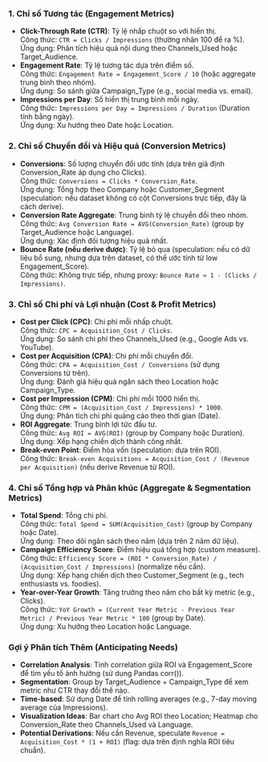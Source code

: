 ### 1. **Chỉ số Tương tác (Engagement Metrics)**
   - **Click-Through Rate (CTR)**: Tỷ lệ nhấp chuột so với hiển thị.  
     Công thức: `CTR = Clicks / Impressions` (thường nhân 100 để ra %).  
     Ứng dụng: Phân tích hiệu quả nội dung theo Channels_Used hoặc Target_Audience.
   - **Engagement Rate**: Tỷ lệ tương tác dựa trên điểm số.  
     Công thức: `Engagement Rate = Engagement_Score / 10` (hoặc aggregate trung bình theo nhóm).  
     Ứng dụng: So sánh giữa Campaign_Type (e.g., social media vs. email).
   - **Impressions per Day**: Số hiển thị trung bình mỗi ngày.  
     Công thức: `Impressions per Day = Impressions / Duration` (Duration tính bằng ngày).  
     Ứng dụng: Xu hướng theo Date hoặc Location.

### 2. **Chỉ số Chuyển đổi và Hiệu quả (Conversion Metrics)**
   - **Conversions**: Số lượng chuyển đổi ước tính (dựa trên giả định Conversion_Rate áp dụng cho Clicks).  
     Công thức: `Conversions = Clicks * Conversion_Rate`.  
     Ứng dụng: Tổng hợp theo Company hoặc Customer_Segment (speculation: nếu dataset không có cột Conversions trực tiếp, đây là cách derive).
   - **Conversion Rate Aggregate**: Trung bình tỷ lệ chuyển đổi theo nhóm.  
     Công thức: `Avg Conversion Rate = AVG(Conversion_Rate)` (group by Target_Audience hoặc Language).  
     Ứng dụng: Xác định đối tượng hiệu quả nhất.
   - **Bounce Rate (nếu derive được)**: Tỷ lệ bỏ qua (speculation: nếu có dữ liệu bổ sung, nhưng dựa trên dataset, có thể ước tính từ low Engagement_Score).  
     Công thức: Không trực tiếp, nhưng proxy: `Bounce Rate ≈ 1 - (Clicks / Impressions)`.

### 3. **Chỉ số Chi phí và Lợi nhuận (Cost & Profit Metrics)**
   - **Cost per Click (CPC)**: Chi phí mỗi nhấp chuột.  
     Công thức: `CPC = Acquisition_Cost / Clicks`.  
     Ứng dụng: So sánh chi phí theo Channels_Used (e.g., Google Ads vs. YouTube).
   - **Cost per Acquisition (CPA)**: Chi phí mỗi chuyển đổi.  
     Công thức: `CPA = Acquisition_Cost / Conversions` (sử dụng Conversions từ trên).  
     Ứng dụng: Đánh giá hiệu quả ngân sách theo Location hoặc Campaign_Type.
   - **Cost per Impression (CPM)**: Chi phí mỗi 1000 hiển thị.  
     Công thức: `CPM = (Acquisition_Cost / Impressions) * 1000`.  
     Ứng dụng: Phân tích chi phí quảng cáo theo thời gian (Date).
   - **ROI Aggregate**: Trung bình lợi tức đầu tư.  
     Công thức: `Avg ROI = AVG(ROI)` (group by Company hoặc Duration).  
     Ứng dụng: Xếp hạng chiến dịch thành công nhất.
   - **Break-even Point**: Điểm hòa vốn (speculation: dựa trên ROI).  
     Công thức: `Break-even Acquisitions = Acquisition_Cost / (Revenue per Acquisition)` (nếu derive Revenue từ ROI).

### 4. **Chỉ số Tổng hợp và Phân khúc (Aggregate & Segmentation Metrics)**
   - **Total Spend**: Tổng chi phí.  
     Công thức: `Total Spend = SUM(Acquisition_Cost)` (group by Company hoặc Date).  
     Ứng dụng: Theo dõi ngân sách theo năm (dựa trên 2 năm dữ liệu).
   - **Campaign Efficiency Score**: Điểm hiệu quả tổng hợp (custom measure).  
     Công thức: `Efficiency Score = (ROI * Conversion_Rate) / (Acquisition_Cost / Impressions)` (normalize nếu cần).  
     Ứng dụng: Xếp hạng chiến dịch theo Customer_Segment (e.g., tech enthusiasts vs. foodies).
   - **Year-over-Year Growth**: Tăng trưởng theo năm cho bất kỳ metric (e.g., Clicks).  
     Công thức: `YoY Growth = (Current Year Metric - Previous Year Metric) / Previous Year Metric * 100` (group by Date).  
     Ứng dụng: Xu hướng theo Location hoặc Language.

### Gợi ý Phân tích Thêm (Anticipating Needs)
- **Correlation Analysis**: Tính correlation giữa ROI và Engagement_Score để tìm yếu tố ảnh hưởng (sử dụng Pandas corr()).
- **Segmentation**: Group by Target_Audience + Campaign_Type để xem metric như CTR thay đổi thế nào.
- **Time-based**: Sử dụng Date để tính rolling averages (e.g., 7-day moving average của Impressions).
- **Visualization Ideas**: Bar chart cho Avg ROI theo Location; Heatmap cho Conversion_Rate theo Channels_Used và Language.
- **Potential Derivations**: Nếu cần Revenue, speculate `Revenue = Acquisition_Cost * (1 + ROI)` (flag: dựa trên định nghĩa ROI tiêu chuẩn). 